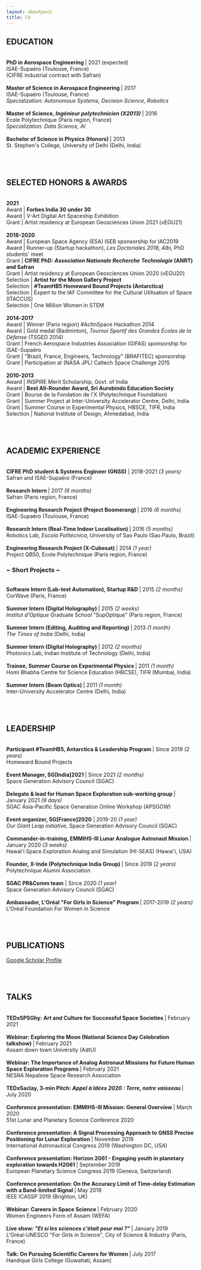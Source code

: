 ```yaml
---
layout: aboutpost
title: CV
---
```


<h2>EDUCATION</h2>
<div> <br>
	<b> PhD in Aerospace Engineering </b> | 2021 (expected)
	<br> ISAE-Supaéro (Toulouse, France)
	<br> (CIFRE industrial contract with Safran) 
</div>
<div> <br>
	<b> Master of Science in Aerospace Engineering </b> | 2017
	<br> ISAE-Supaéro (Toulouse, France)
	<br> <i> Specialization: Autonomous Systems, Decision Science, Robotics </i>
</div>
<div> <br>
	<b> Master of Science, <i>Ingénieur polytechnicien (X2013)</i> </b> | 2016
	<br> Ecole Polytechnique (Paris region, France)
	<br> <i> Specialization: Data Science, AI </i>
</div>
<div> <br>
 	<b> Bachelor of Science in Physics (Honors) </b> | 2013
	<br> St. Stephen's College, University of Delhi (Delhi, India)
</div>

<br><br>
<h2>SELECTED HONORS & AWARDS</h2>
<div> <br>
	<b> 2021 </b>
	<br> Award | <b> Forbes India 30 under 30</b> 
	<br> Award | V-Art Digital Art Spaceship Exhibition
	<br> Grant | Artist residency at European Geosciences Union 2021 (vEGU21)
</div>
<div> <br>
	<b> 2018-2020 </b>
	<br> Award | European Space Agency (ESA) ISEB sponsorship for IAC2019
	<br> Award | Runner-up (Startup hackathon), <i>Les Doctoriales 2018, Albi,</i> PhD students' meet
	<br> Grant | <b> CIFRE PhD: <i>Association Nationale Recherche Technologie</i> (ANRT) and Safran </b> 
	<br> Grant | Artist residency at European Geosciences Union 2020 (vEGU20)
	<br> Selection | <b> Artist for the Moon Gallery Project </b>
	<br> Selection | <b> #TeamHB5 Homeward Bound Projects (Antarctica) </b>
	<br> Selection | Expert to the IAF Committee for the Cultural Utilisation of Space (ITACCUS)
	<br> Selection | One Million Women in STEM
</div>
<div> <br>
	<b> 2014-2017 </b>
	<br> Award | Winner (Paris region) #ActInSpace Hackathon 2014
	<br> Award | Gold medal (Badminton), <i>Tournoi Sportif des Grandes Écoles de la Défense</i> (TSGED 2014)
	<br> Grant | French Aerospace Industries Association (GIFAS) sponsorship for ISAE-Supaéro
	<br> Grant | "Brazil, France, Engineers, Technology" (BRAFITEC) sponsorship
	<br> Grant | Participation at (NASA JPL) Caltech Space Challenge 2015
</div>
<div> <br>
	<b> 2010-2013 </b>
	<br> Award | INSPIRE Merit Scholarship, Govt. of India
	<br> Award | <b> Best All-Rounder Award, Sri Aurobindo Education Society </b>
	<br> Grant | Bourse de la Fondation de l'X (Polytechnique Foundation)
	<br> Grant | Summer Project at Inter-University Accelerator Centre, Delhi, India
	<br> Grant | Summer Course in Experimental Physics, HBSCE, TIFR, India
	<br> Selection | National Institute of Design, Ahmedabad, India
</div>

<br><br>
<h2>ACADEMIC EXPERIENCE</h2>
<div> <br>
	<b>CIFRE PhD student & Systems Engineer (GNSS)</b> | 2018-2021 <i>(3 years)</i>
	<br> Safran and ISAE-Supaéro (France)
</div>
<div> <br>
	<b> Research Intern </b> | 2017 <i>(6 months)</i>
	<br> Safran (Paris region, France)
</div>
<div> <br>
	<b> Engineering Research Project (Project Boomerang) </b> | 2016 <i>(6 months)</i>
	<br> ISAE-Supaéro (Toulouse, France)
</div>
<div> <br>
	<b> Research Intern (Real-Time Indoor Localisation) </b> | 2016 <i>(5 months)</i>
	<br> Robotics Lab, <i>Escola Politécnica</i>, University of Sao Paulo (Sao Paulo, Brazil)
</div>
<div> <br>
	<b> Engineering Research Project (X-Cubesat) </b> | 2014 <i>(1 year)</i>
	<br> Project QB50, Ecole Polytechnique (Paris region, France)
</div>
<h3>~ Short Projects ~</h3>
<div> <br>
	<b> Software Intern (Lab-test Automation), Startup R&D </b> | 2015 <i>(2 months)</i>
	<br> CorWave (Paris, France)
</div>
<div> <br>
	<b> Summer Intern (Digital Holography) </b> | 2015 <i>(2 weeks)</i>
	<br> <i>Institut d'Optique</i> Graduate School "SupOptique" (Paris region, France)
</div>
<div> <br>
	<b> Summer Intern (Editing, Auditing and Reporting) </b> | 2013 <i>(1 month)</i>
	<br> <i>The Times of India</i> (Delhi, India)
</div>
<div> <br>
	<b> Summer Intern (Digital Holography) </b> | 2012 <i>(2 months)</i>
	<br> Photonics Lab, Indian Institute of Technology (Delhi, India)
</div>
<div> <br>
	<b> Trainee, Summer Course on Experimental Physics </b> | 2011 <i>(1 month)</i>
	<br> Homi Bhabha Centre for Science Education (HBCSE), TIFR  (Mumbai, India)
</div>
<div> <br>
	<b> Summer Intern (Beam Optics) </b> | 2011 <i>(1 month)</i>
	<br> Inter-University Accelerator Centre (Delhi, India)
</div>

<br><br>
<h2>LEADERSHIP</h2>
<div> <br>
	<b> Participant #TeamHB5, Antarctica & Leadership Program </b> | Since 2019 <i>(2 years)</i>
	<br> Homeward Bound Projects
</div>
<div> <br>
	<b> Event Manager, SG[India]2021 </b> | Since 2021 <i>(2 months)</i>
	<br> Space Generation Advisory Council (SGAC)
</div>
<div> <br>
	<b> Delegate & lead for Human Space Exploration sub-working group </b> | January 2021 <i>(9 days)</i>
	<br> SGAC Asia-Pacific Space Generation Online Workshop (APSGOW)
</div>
<div> <br>
	<b> Event organizer, SG[France]2020</b> | 2019-20 <i>(1 year)</i>
	<br> <i>Our Giant Leap initiative</i>, Space Generation Advisory Council (SGAC)
</div>
<div> <br>
	<b> Commander-in-training, EMMIHS-III Lunar Analogue Astronaut Mission </b> | January 2020 <i>(3 weeks)</i>
	<br> Hawai'i Space Exploration Analog and Simulation (HI-SEAS) (Hawai'i, USA)
</div>
<div> <br>
	<b> Founder, X-Inde (Polytechnique India Group) </b> | Since 2019 <i>(2 years)</i>
	<br> Polytechnique Alumni Association
</div>
<div> <br>
	<b> SGAC PR&Comm team</b> | Since 2020 <i>(1 year)</i>
	<br> Space Generation Advisory Council (SGAC)
</div>
<div> <br>
	<b> Ambassador, L'Oréal "For Girls in Science" Program </b> | 2017-2019 <i>(2 years)</i>
	<br> L'Oréal Foundation For Women in Science 
</div>

<br><br>
<h2>PUBLICATIONS</h2>
<a href="https://scholar.google.com/citations?hl=en&user=fdHnyXEAAAAJ">Google Scholar Profile</a>

<br><br>
<h2>TALKS</h2>
<div> <br>
	<b> TEDxSPSGhy: Art and Culture for Successful Space Societies </b> | February 2021
</div>
<div> <br>
	<b> Webinar: Exploring the Moon (National Science Day Celebration talkshow) </b> | February 2021
	<br> Assam down town University (AdtU)
</div>
<div> <br>
	<b> Webinar: The Importance of Analog Astronaut Missions for Future Human Space Exploration Programs </b> | February 2021
	<br> NESRA Nepalese Space Research Association 
</div>
<div> <br>
	<b> TEDxSaclay, 3-min Pitch: <i> Appel à Idées 2020 : Terre, notre vaisseau</i> </b> | July 2020
</div>
<div> <br>
	<b> Conference presentation: EMMIHS-III Mission: General Overview </b> | March 2020
	<br> 51st Lunar and Planetary Science Conference 2020
</div>
<div> <br>
	<b> Conference presentation: A Signal Processing Approach to GNSS Precise Positioning for Lunar Exploration </b> | November 2019
	<br> International Astronautical Congress 2019 (Washington DC, USA)
</div>
<div> <br>
	<b> Conference presentation: Horizon 2061 - Engaging youth in planetary exploration towards H2061 </b> | September 2019
	<br> European Planetary Science Congress 2019 (Geneva, Switzerland)
</div>
<div> <br>
	<b> Conference presentation: On the Accuracy Limit of Time-delay Estimation with a Band-limited Signal </b> | May 2019
	<br> IEEE ICASSP 2019 (Brighton, UK)
</div>
<div> <br>
	<b> Webinar: Careers in Space Science </b> | February 2020
	<br> Women Engineers Form of Assam (WEFA)
</div>
<div> <br>
	<b> Live show: <i>"Et si les sciences c'était pour moi ?"</i> </b> | January 2019
	<br> L'Oréal-UNESCO "For Girls in Science", City of Science & Industry (Paris, France)
</div>
<div> <br>
	<b> Talk: On Pursuing Scientific Careers for Women </b> | July 2017
	<br> Handique Girls College (Guwahati, Assam)
</div>



<!--
<table>

<img src="/About/cv-wex.png">
<img src="/About/cv-spaceproj.png">
<img src="/About/cv-social.png">
--->